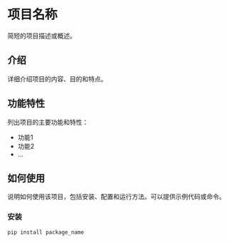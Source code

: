 # 项目名称

简短的项目描述或概述。

## 介绍

详细介绍项目的内容、目的和特点。

## 功能特性

列出项目的主要功能和特性：

- 功能1
- 功能2
- ...

## 如何使用

说明如何使用该项目，包括安装、配置和运行方法。可以提供示例代码或命令。

### 安装

```bash
pip install package_name
